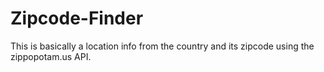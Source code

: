 # Zipcode-Finder
This is basically a location info from the country and its zipcode using the zippopotam.us API.
